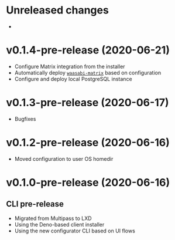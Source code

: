 # Unreleased changes

- 

# v0.1.4-pre-release (2020-06-21)

- Configure Matrix integration from the installer
- Automatically deploy [`waasabi-matrix`](https://github.com/baytechc/waasabi-matrix) based on configuration
- Configure and deploy local PostgreSQL instance


# v0.1.3-pre-release (2020-06-17)

- Bugfixes


# v0.1.2-pre-release (2020-06-16)

- Moved configuration to user OS homedir


# v0.1.0-pre-release (2020-06-16)

## CLI pre-release

- Migrated from Multipass to LXD
- Using the Deno-based client installer
- Using the new configurator CLI based on UI flows
